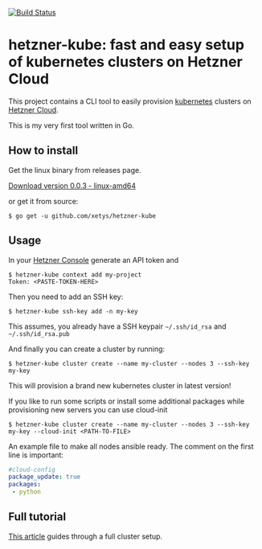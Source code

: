 
[![Build Status](https://travis-ci.org/xetys/hetzner-kube.svg?branch=master)](https://travis-ci.org/xetys/hetzner-kube)


# hetzner-kube: fast and easy setup of kubernetes clusters on Hetzner Cloud

This project contains a CLI tool to easily provision [kubernetes](https://kubernetes.io) clusters 
on [Hetzner Cloud](https://hetzner.com/cloud).

This is my very first tool written in Go. 

## How to install

Get the linux binary from releases page.

[Download version 0.0.3 - linux-amd64](https://github.com/xetys/hetzner-kube/releases/download/0.0.3/hetzner-kube)


or get it from source:

```
$ go get -u github.com/xetys/hetzner-kube
```

## Usage

In your [Hetzner Console](https://console.hetzner.cloud) generate an API token and

```
$ hetzner-kube context add my-project
Token: <PASTE-TOKEN-HERE>
```

Then you need to add an SSH key:

```
$ hetzner-kube ssh-key add -n my-key
```

This assumes, you already have a SSH keypair `~/.ssh/id_rsa` and `~/.ssh/id_rsa.pub`

And finally you can create a cluster by running:

```
$ hetzner-kube cluster create --name my-cluster --nodes 3 --ssh-key my-key

```

This will provision a brand new kubernetes cluster in latest version!

If you like to run some scripts or install some additional packages while provisioning new servers you can use cloud-init
```
$ hetzner-kube cluster create --name my-cluster --nodes 3 --ssh-key my-key --cloud-init <PATH-TO-FILE>
```
An example file to make all nodes ansible ready. The comment on the first line is important:
```yaml
#cloud-config
package_update: true
packages:
 - python
```

## Full tutorial

[This article](http://stytex.de/blog/2018/01/29/deploy-kubernetes-hetzner-cloud-openebs/) guides through a full
cluster setup.
